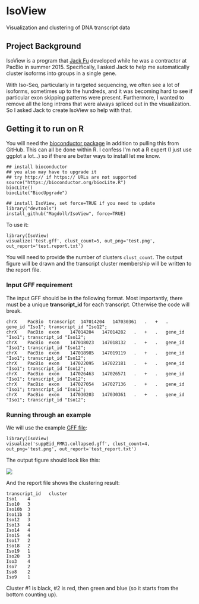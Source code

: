 # IsoView
Visualization and clustering of DNA transcript data

## Project Background

IsoView is a program that [Jack Fu](http://jfubiostats.com/) developed while he was a contractor at PacBio in summer 2015. Specifically, I asked Jack to help me automatically cluster isoforms into groups in a single gene. 

With Iso-Seq, particularly in targeted sequencing, we often see a lot of isoforms, sometimes up to the hundreds, and it was becoming hard to see if particular exon skipping patterns were present. Furthermore, I wanted to remove all the long introns that were always spliced out in the visualization. So I asked Jack to create IsoView so help with that.


## Getting it to run on R

You will need the [bioconductor package](https://www.bioconductor.org/install/) in addition to pulling this from GitHub. This can all be done within R. I confess I'm not a R expert (I just use ggplot a lot...) so if there are better ways to install let me know.

```
## install bioconductor 
## you also may have to upgrade it
## try http:// if https:// URLs are not supported
source("https://bioconductor.org/biocLite.R")
biocLite()
biocLite("BiocUpgrade")

## install IsoView, set force=TRUE if you need to update
library("devtools")
install_github("Magdoll/IsoView", force=TRUE)  
```

To use it:

```
library(IsoView)
visualize('test.gff', clust_count=5, out_png='test.png', out_report='test.report.txt')
```

You will need to provide the number of clusters `clust_count`. The output figure will be drawn and the transcript cluster membership will be written to the report file.


### Input GFF requirement

The input GFF should be in the following format. Most importantly, there must be a unique **transcript_id** for each transcript. Otherwise the code will break. 

```
chrX	PacBio	transcript	147014204	147030361	.	+	.	gene_id "Iso1"; transcript_id "Iso12";
chrX	PacBio	exon	147014204	147014282	.	+	.	gene_id "Iso1"; transcript_id "Iso12";
chrX	PacBio	exon	147018023	147018132	.	+	.	gene_id "Iso1"; transcript_id "Iso12";
chrX	PacBio	exon	147018985	147019119	.	+	.	gene_id "Iso1"; transcript_id "Iso12";
chrX	PacBio	exon	147022095	147022181	.	+	.	gene_id "Iso1"; transcript_id "Iso12";
chrX	PacBio	exon	147026463	147026571	.	+	.	gene_id "Iso1"; transcript_id "Iso12";
chrX	PacBio	exon	147027054	147027136	.	+	.	gene_id "Iso1"; transcript_id "Iso12";
chrX	PacBio	exon	147030203	147030361	.	+	.	gene_id "Iso1"; transcript_id "Iso12";
```


### Running through an example

We will use the example [GFF file](https://github.com/Magdoll/IsoView/blob/master/example/suppEid_FMR1.collapsed.gff):

```
library(IsoView)
visualize('suppEid_FMR1.collapsed.gff', clust_count=4, out_png='test.png', out_report='test_report.txt')
```

The output figure should look like this:

![](https://dl.dropboxusercontent.com/u/47842021/wiki_transcriptome/IsoView_example/isoview_out.png)

And the report file shows the clustering result:

```
transcript_id	cluster
Iso1	4
Iso10	3
Iso10b	3
Iso11b	3
Iso12	3
Iso13	4
Iso14	4
Iso15	4
Iso17	2
Iso18	2
Iso19	1
Iso20	3
Iso3	4
Iso7	2
Iso8	2
Iso9	1
```

Cluster #1 is black, #2 is red, then green and blue (so it starts from the bottom counting up).

